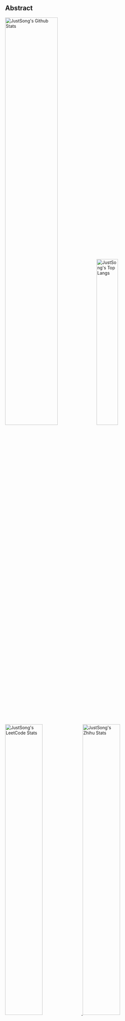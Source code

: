 ## Abstract
<p>
  <img src="https://github-readme-stats.vercel.app/api?username=songquanpeng&show_icons=true&hide_border=true" alt="JustSong's Github Stats" width="58%" />
  <img src="https://github-readme-stats.vercel.app/api/top-langs/?username=songquanpeng&layout=compact&hide_border=true&langs_count=10" alt="JustSong's Top Langs" width="37%" /> 
</p>

<a href="https://github.com/songquanpeng/stats-cards">
<p>
  <img src="https://stats.justsong.cn/api/leetcode/?username=quanpeng&theme=light" alt="JustSong's LeetCode Stats" width="49%" />
  <img src="https://stats.justsong.cn/api/zhihu/?username=songwonderful&theme=light" alt="JustSong's Zhihu Stats" width="49%" /> 
</p>
</a>

![skills](https://skillicons.dev/icons?i=c,cpp,go,py,html,css,js,nodejs,java,md,pytorch,tensorflow,flask,fastapi,express,qt,react,cmake,docker,git,linux,nginx,mysql,redis,sqlite,githubactions,heroku,vercel,visualstudio,vscode)


## Top Projects
|Project|Description|Stars|
|:--|:--|:--|
|[one-api](https://github.com/songquanpeng/one-api)|OpenAI 接口管理 & 分发系统，支持 Azure、Anthropic Claude、Google PaLM 2 & Gemini、智谱 ChatGLM、百度文心一言、讯飞星火认知、阿里通义千问、360 智脑以及腾讯混元，可用于二次分发管理 key，仅单可执行文件，已打包好 Docker 镜像，一键部署，开箱即用. OpenAI key management & redistribution system, using a single API for all LLMs, and features an English UI.|`9668⭐`|
|[message-pusher](https://github.com/songquanpeng/message-pusher)|搭建专属于你的消息推送服务，支持多种消息推送方式，支持 Markdown，基于 Golang 仅单可执行文件，开箱即用|`1677⭐`|
|[go-file](https://github.com/songquanpeng/go-file)|基于 Go 的文件分享工具，仅单可执行文件，开箱即用，内置图床和视频播放页面. File sharing tool based on Go.|`698⭐`|
|[pytorch-template](https://github.com/songquanpeng/pytorch-template)|To be the world's best PyTorch project template.|`249⭐`|
|[stats-cards](https://github.com/songquanpeng/stats-cards)|在 README 中展示你在知乎，GitHub，B 站，LeetCode，掘金，CSDN，牛客等网站的数据，也可用于服务状态监控. Show your LeetCode & GitHub stats in GitHub Profile.|`233⭐`|
|[wechat-server](https://github.com/songquanpeng/wechat-server)|微信公众号的后端，为其他系统提供微信登录验证功能|`211⭐`|
|[pronunciation-corrector](https://github.com/songquanpeng/pronunciation-corrector)|拯救你的英语发音，告别因发音错误带来的尴尬！|`156⭐`|
|[gin-template](https://github.com/songquanpeng/gin-template)|用于 Gin & React 项目的模板. Template for Gin & React projects.|`109⭐`|
|[blog](https://github.com/songquanpeng/blog)|基于 Node.js 的个人博客系统. Node.js based blog system.|`53⭐`|
|[go-public](https://github.com/songquanpeng/go-public)|基于 Go 的端口转发工具，开箱即用. Yet another port forward tool, but easy to use.|`39⭐`|

## Recent Updates
|Project|Description|Last Update|
|:--|:--|:--|
|[one-api](https://github.com/songquanpeng/one-api)|OpenAI 接口管理 & 分发系统，支持 Azure、Anthropic Claude、Google PaLM 2 & Gemini、智谱 ChatGLM、百度文心一言、讯飞星火认知、阿里通义千问、360 智脑以及腾讯混元，可用于二次分发管理 key，仅单可执行文件，已打包好 Docker 镜像，一键部署，开箱即用. OpenAI key management & redistribution system, using a single API for all LLMs, and features an English UI.|![2024-02-11 19:27:18](https://img.shields.io/badge/2024--02--11-19%3A27%3A18-brightgreen?style=flat-square)|
|[songquanpeng](https://github.com/songquanpeng/songquanpeng)|Automatically update your GitHub profile with GitHub Actions.|![2024-01-28 20:24:24](https://img.shields.io/badge/2024--01--28-20%3A24%3A24-brightgreen?style=flat-square)|
|[gin-template](https://github.com/songquanpeng/gin-template)|用于 Gin & React 项目的模板. Template for Gin & React projects.|![2024-01-12 18:35:06](https://img.shields.io/badge/2024--01--12-18%3A35%3A06-brightgreen?style=flat-square)|
|[message-pusher](https://github.com/songquanpeng/message-pusher)|搭建专属于你的消息推送服务，支持多种消息推送方式，支持 Markdown，基于 Golang 仅单可执行文件，开箱即用|![2023-12-19 08:14:53](https://img.shields.io/badge/2023--12--19-08%3A14%3A53-brightgreen?style=flat-square)|
|[wechat-server](https://github.com/songquanpeng/wechat-server)|微信公众号的后端，为其他系统提供微信登录验证功能|![2023-12-19 08:14:46](https://img.shields.io/badge/2023--12--19-08%3A14%3A46-brightgreen?style=flat-square)|
|[one-proxy](https://github.com/songquanpeng/one-proxy)|轻松管理你的众多订阅，提供一个固定的订阅地址。|![2023-12-19 08:14:30](https://img.shields.io/badge/2023--12--19-08%3A14%3A30-brightgreen?style=flat-square)|
|[openai-mocker](https://github.com/songquanpeng/openai-mocker)|一个模拟 OpenAI API 的 mock server，用以 One API 的压测|![2023-12-19 07:37:19](https://img.shields.io/badge/2023--12--19-07%3A37%3A19-brightgreen?style=flat-square)|
|[go-file](https://github.com/songquanpeng/go-file)|基于 Go 的文件分享工具，仅单可执行文件，开箱即用，内置图床和视频播放页面. File sharing tool based on Go.|![2023-10-12 06:30:34](https://img.shields.io/badge/2023--10--12-06%3A30%3A34-brightgreen?style=flat-square)|
|[stats-cards](https://github.com/songquanpeng/stats-cards)|在 README 中展示你在知乎，GitHub，B 站，LeetCode，掘金，CSDN，牛客等网站的数据，也可用于服务状态监控. Show your LeetCode & GitHub stats in GitHub Profile.|![2023-07-25 14:34:24](https://img.shields.io/badge/2023--07--25-14%3A34%3A24-brightgreen?style=flat-square)|
|[rest-server](https://github.com/songquanpeng/rest-server)|General server for toy projects.|![2023-06-02 13:14:31](https://img.shields.io/badge/2023--06--02-13%3A14%3A31-brightgreen?style=flat-square)|



*Last updated on: 2024-02-11 20:24:28*
